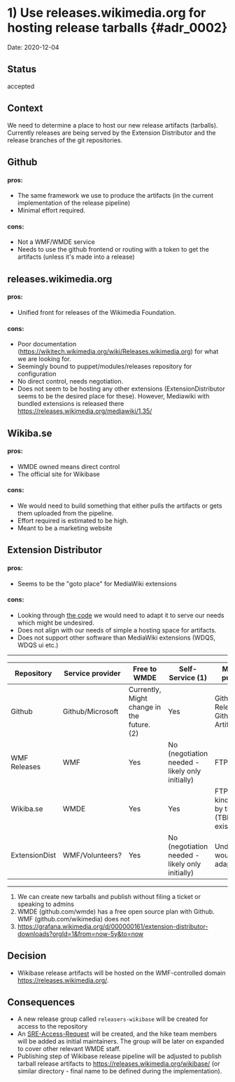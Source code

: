 # 1) Use releases.wikimedia.org for hosting release tarballs {#adr_0002}

Date: 2020-12-04

## Status

accepted

## Context

We need to determine a place to host our new release artifacts (tarballs). Currently releases are being served by the Extension Distributor and the release branches of the git repositories.

## Github

#### pros:

- The same framework we use to produce the artifacts (in the current implementation of the release pipeline)
- Minimal effort required.

#### cons:

- Not a WMF/WMDE service
- Needs to use the github frontend or routing with a token to get the artifacts (unless it's made into a release)

## releases.wikimedia.org

#### pros:

- Unified front for releases of the Wikimedia Foundation.

#### cons:

- Poor documentation (https://wikitech.wikimedia.org/wiki/Releases.wikimedia.org) for what we are looking for.
- Seemingly bound to puppet/modules/releases repository for configuration
- No direct control, needs negotiation.
- Does not seem to be hosting any other extensions (ExtensionDistributor seems to be the desired place for these). However, Mediawiki with bundled extensions is released there https://releases.wikimedia.org/mediawiki/1.35/

## Wikiba.se

#### pros:

- WMDE owned means direct control
- The official site for Wikibase

#### cons:

- We would need to build something that either pulls the artifacts or gets them uploaded from the pipeline.
- Effort required is estimated to be high.
- Meant to be a marketing website

## Extension Distributor

#### pros:

- Seems to be the "goto place" for MediaWiki extensions

#### cons:

- Looking through [the code](https://github.com/wikimedia/labs-tools-extdist) we would need to adapt it to serve our needs which might be undesired.
- Does not align with our needs of simple a hosting space for artifacts.
- Does not support other software than MediaWiki extensions (WDQS, WDQS ui etc.)

---

| Repository | Service provider | Free to WMDE | Self-Service (1) | Method of publishing | Visibility/Current usage | Estimated effort | Documentation | URL | Trusted |
| --- | --- | --- | --- | --- | --- | --- | --- | --- | --- |
| Github | Github/Microsoft | Currently, Might change in the future. (2) | Yes | Github Releases / Github Action Artifact | - | Low | Good | github.com/wikimedia/ | no |
| WMF Releases | WMF | Yes | No (negotiation needed - likely only initially) | FTP/SFTP/SCP | - | High | Poor | releases.wikimedia.org | yes |
| Wikiba.se | WMDE | Yes | Yes | FTP or some kind of pulling by the server (TBD - not existing yet) | - | High | Poor (non existent) | wikiba.se, or releases.wikiba.se | yes |
| ExtensionDist | WMF/Volunteers? | Yes | No (negotiation needed - likely only initially) | Undefined, would need adaptations | Low (3) | Very High | Poor | extdist.wmflabs.org/dist/ | yes |

---

1. We can create new tarballs and publish without filing a ticket or speaking to admins
2. WMDE (github.com/wmde) has a free open source plan with Github. WMF (github.com/wikimedia) does not
3. https://grafana.wikimedia.org/d/000000161/extension-distributor-downloads?orgId=1&from=now-5y&to=now

## Decision

- Wikibase release artifacts will be hosted on the WMF-controlled domain https://releases.wikimedia.org/.

## Consequences

- A new release group called `releasers-wikibase` will be created for access to the repository
- An [SRE-Access-Request] will be created, and the hike team members will be added as initial maintainers. The group will be later on expanded to cover other relevant WMDE staff.
- Publishing step of Wikibase release pipeline will be adjusted to publish tarball release artifacts to https://releases.wikimedia.org/wikibase/ (or similar directory - final name to be defined during the implementation).

[SRE-Access-Request]: https://phabricator.wikimedia.org/T268818
